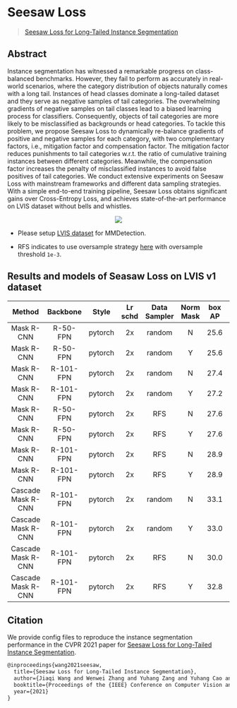 # Seesaw Loss

> [Seesaw Loss for Long-Tailed Instance Segmentation](https://arxiv.org/abs/2008.10032)

<!-- [ALGORITHM] -->

## Abstract

Instance segmentation has witnessed a remarkable progress on class-balanced benchmarks. However, they fail to perform as
accurately in real-world scenarios, where the category distribution of objects naturally comes with a long tail.
Instances of head classes dominate a long-tailed dataset and they serve as negative samples of tail categories. The
overwhelming gradients of negative samples on tail classes lead to a biased learning process for classifiers.
Consequently, objects of tail categories are more likely to be misclassified as backgrounds or head categories. To
tackle this problem, we propose Seesaw Loss to dynamically re-balance gradients of positive and negative samples for
each category, with two complementary factors, i.e., mitigation factor and compensation factor. The mitigation factor
reduces punishments to tail categories w.r.t. the ratio of cumulative training instances between different categories.
Meanwhile, the compensation factor increases the penalty of misclassified instances to avoid false positives of tail
categories. We conduct extensive experiments on Seesaw Loss with mainstream frameworks and different data sampling
strategies. With a simple end-to-end training pipeline, Seesaw Loss obtains significant gains over Cross-Entropy Loss,
and achieves state-of-the-art performance on LVIS dataset without bells and whistles.

<div align=center>
<img src="https://user-images.githubusercontent.com/40661020/143974715-d181abe5-d0a2-40d3-a2bd-17d8c60b89b8.png"/>
</div>

- Please setup [LVIS dataset](../lvis/README.md) for MMDetection.

- RFS indicates to use oversample strategy [here](../../docs/tutorials/customipredataset.md#class-balanced-dataset) with
  oversample threshold `1e-3`.

## Results and models of Seasaw Loss on LVIS v1 dataset

|       Method       | Backbone  |  Style  | Lr schd | Data Sampler | Norm Mask | box AP | mask AP |                                           Config                                           |                                                                                                                                                              Download                                                                                                                                                              |
|:------------------:|:---------:|:-------:|:-------:|:------------:|:---------:|:------:|:-------:|:------------------------------------------------------------------------------------------:|:----------------------------------------------------------------------------------------------------------------------------------------------------------------------------------------------------------------------------------------------------------------------------------------------------------------------------------:|
|     Mask R-CNN     | R-50-FPN  | pytorch |   2x    |    random    |     N     |  25.6  |  25.0   |             [config](./mask-rcnn_r50_fpn_seesaw-loss_random-ms-2x_lvis-v1.py)              |                          [model](https://download.openmmlab.com/mmdetection/v2.0/seesaw_loss/mask_rcnn_r50_fpn_random_seesaw_loss_mstrain_2x_lvis_v1-a698dd3d.pth) \| [log](https://download.openmmlab.com/mmdetection/v2.0/seesaw_loss/mask_rcnn_r50_fpn_random_seesaw_loss_mstrain_2x_lvis_v1.log.json)                          |
|     Mask R-CNN     | R-50-FPN  | pytorch |   2x    |    random    |     Y     |  25.6  |  25.4   |       [config](./mask-rcnn_r50_fpn_seesaw-loss-normed-mask_random-ms-2x_lvis-v1.py)        |              [model](https://download.openmmlab.com/mmdetection/v2.0/seesaw_loss/mask_rcnn_r50_fpn_random_seesaw_loss_normed_mask_mstrain_2x_lvis_v1-a1c11314.pth) \| [log](https://download.openmmlab.com/mmdetection/v2.0/seesaw_loss/mask_rcnn_r50_fpn_random_seesaw_loss_normed_mask_mstrain_2x_lvis_v1.log.json)              |
|     Mask R-CNN     | R-101-FPN | pytorch |   2x    |    random    |     N     |  27.4  |  26.7   |             [config](./mask-rcnn_r101_fpn_seesaw-loss_random-ms-2x_lvis-v1.py)             |                         [model](https://download.openmmlab.com/mmdetection/v2.0/seesaw_loss/mask_rcnn_r101_fpn_random_seesaw_loss_mstrain_2x_lvis_v1-8e6e6dd5.pth) \| [log](https://download.openmmlab.com/mmdetection/v2.0/seesaw_loss/mask_rcnn_r101_fpn_random_seesaw_loss_mstrain_2x_lvis_v1.log.json)                         |
|     Mask R-CNN     | R-101-FPN | pytorch |   2x    |    random    |     Y     |  27.2  |  27.3   |       [config](./mask-rcnn_r101_fpn_seesaw-loss-normed-mask_random-ms-2x_lvis-v1.py)       |             [model](https://download.openmmlab.com/mmdetection/v2.0/seesaw_loss/mask_rcnn_r101_fpn_random_seesaw_loss_normed_mask_mstrain_2x_lvis_v1-a0b59c42.pth) \| [log](https://download.openmmlab.com/mmdetection/v2.0/seesaw_loss/mask_rcnn_r101_fpn_random_seesaw_loss_normed_mask_mstrain_2x_lvis_v1.log.json)             |
|     Mask R-CNN     | R-50-FPN  | pytorch |   2x    |     RFS      |     N     |  27.6  |  26.4   |           [config](./mask-rcnn_r50_fpn_seesaw-loss_sample1e-3-ms-2x_lvis-v1.py)            |                      [model](https://download.openmmlab.com/mmdetection/v2.0/seesaw_loss/mask_rcnn_r50_fpn_sample1e-3_seesaw_loss_mstrain_2x_lvis_v1-392a804b.pth) \| [log](https://download.openmmlab.com/mmdetection/v2.0/seesaw_loss/mask_rcnn_r50_fpn_sample1e-3_seesaw_loss_mstrain_2x_lvis_v1.log.json)                      |
|     Mask R-CNN     | R-50-FPN  | pytorch |   2x    |     RFS      |     Y     |  27.6  |  26.8   |     [config](./mask-rcnn_r50_fpn_seesaw-loss-normed-mask_sample1e-3-ms-2x_lvis-v1.py)      |          [model](https://download.openmmlab.com/mmdetection/v2.0/seesaw_loss/mask_rcnn_r50_fpn_sample1e-3_seesaw_loss_normed_mask_mstrain_2x_lvis_v1-cd0f6a12.pth) \| [log](https://download.openmmlab.com/mmdetection/v2.0/seesaw_loss/mask_rcnn_r50_fpn_sample1e-3_seesaw_loss_normed_mask_mstrain_2x_lvis_v1.log.json)          |
|     Mask R-CNN     | R-101-FPN | pytorch |   2x    |     RFS      |     N     |  28.9  |  27.6   |           [config](./mask-rcnn_r101_fpn_seesaw-loss_sample1e-3-ms-2x_lvis-v1.py)           |                     [model](https://download.openmmlab.com/mmdetection/v2.0/seesaw_loss/mask_rcnn_r101_fpn_sample1e-3_seesaw_loss_mstrain_2x_lvis_v1-e68eb464.pth) \| [log](https://download.openmmlab.com/mmdetection/v2.0/seesaw_loss/mask_rcnn_r101_fpn_sample1e-3_seesaw_loss_mstrain_2x_lvis_v1.log.json)                     |
|     Mask R-CNN     | R-101-FPN | pytorch |   2x    |     RFS      |     Y     |  28.9  |  28.2   |     [config](./mask-rcnn_r101_fpn_seesaw-loss-normed-mask_sample1e-3-ms-2x_lvis-v1.py)     |         [model](https://download.openmmlab.com/mmdetection/v2.0/seesaw_loss/mask_rcnn_r101_fpn_sample1e-3_seesaw_loss_normed_mask_mstrain_2x_lvis_v1-1d817139.pth) \| [log](https://download.openmmlab.com/mmdetection/v2.0/seesaw_loss/mask_rcnn_r101_fpn_sample1e-3_seesaw_loss_normed_mask_mstrain_2x_lvis_v1.log.json)         |
| Cascade Mask R-CNN | R-101-FPN | pytorch |   2x    |    random    |     N     |  33.1  |  29.2   |         [config](./cascade-mask-rcnn_r101_fpn_seesaw-loss_random-ms-2x_lvis-v1.py)         |                 [model](https://download.openmmlab.com/mmdetection/v2.0/seesaw_loss/cascade_mask_rcnn_r101_fpn_random_seesaw_loss_mstrain_2x_lvis_v1-71e2215e.pth) \| [log](https://download.openmmlab.com/mmdetection/v2.0/seesaw_loss/cascade_mask_rcnn_r101_fpn_random_seesaw_loss_mstrain_2x_lvis_v1.log.json)                 |
| Cascade Mask R-CNN | R-101-FPN | pytorch |   2x    |    random    |     Y     |  33.0  |  30.0   |   [config](./cascade-mask-rcnn_r101_fpn_seesaw-loss-normed-mask_random-ms-2x_lvis-v1.py)   |     [model](https://download.openmmlab.com/mmdetection/v2.0/seesaw_loss/cascade_mask_rcnn_r101_fpn_random_seesaw_loss_normed_mask_mstrain_2x_lvis_v1-8b5a6745.pth) \| [log](https://download.openmmlab.com/mmdetection/v2.0/seesaw_loss/cascade_mask_rcnn_r101_fpn_random_seesaw_loss_normed_mask_mstrain_2x_lvis_v1.log.json)     |
| Cascade Mask R-CNN | R-101-FPN | pytorch |   2x    |     RFS      |     N     |  30.0  |  29.3   |       [config](./cascade-mask-rcnn_r101_fpn_seesaw-loss_sample1e-3-ms-2x_lvis-v1.py)       |             [model](https://download.openmmlab.com/mmdetection/v2.0/seesaw_loss/cascade_mask_rcnn_r101_fpn_sample1e-3_seesaw_loss_mstrain_2x_lvis_v1-5d8ca2a4.pth) \| [log](https://download.openmmlab.com/mmdetection/v2.0/seesaw_loss/cascade_mask_rcnn_r101_fpn_sample1e-3_seesaw_loss_mstrain_2x_lvis_v1.log.json)             |
| Cascade Mask R-CNN | R-101-FPN | pytorch |   2x    |     RFS      |     Y     |  32.8  |  30.1   | [config](./cascade-mask-rcnn_r101_fpn_seesaw-loss-normed-mask_sample1e-3-ms-2x_lvis-v1.py) | [model](https://download.openmmlab.com/mmdetection/v2.0/seesaw_loss/cascade_mask_rcnn_r101_fpn_sample1e-3_seesaw_loss_normed_mask_mstrain_2x_lvis_v1-c8551505.pth) \| [log](https://download.openmmlab.com/mmdetection/v2.0/seesaw_loss/cascade_mask_rcnn_r101_fpn_sample1e-3_seesaw_loss_normed_mask_mstrain_2x_lvis_v1.log.json) |

## Citation

We provide config files to reproduce the instance segmentation performance in the CVPR 2021 paper
for [Seesaw Loss for Long-Tailed Instance Segmentation](https://arxiv.org/abs/2008.10032).

```latex
@inproceedings{wang2021seesaw,
  title={Seesaw Loss for Long-Tailed Instance Segmentation},
  author={Jiaqi Wang and Wenwei Zhang and Yuhang Zang and Yuhang Cao and Jiangmiao Pang and Tao Gong and Kai Chen and Ziwei Liu and Chen Change Loy and Dahua Lin},
  booktitle={Proceedings of the {IEEE} Conference on Computer Vision and Pattern Recognition},
  year={2021}
}
```
